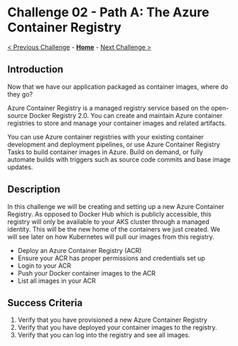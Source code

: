 # Challenge 02 - Path A: The Azure Container Registry

[< Previous Challenge](./Challenge-01A.md) - **[Home](../README.md)** - [Next Challenge >](./Challenge-03.md)

## Introduction

Now that we have our application packaged as container images, where do they go?

Azure Container Registry is a managed registry service based on the open-source Docker Registry 2.0. You can create and maintain Azure container registries to store and manage your container images and related artifacts.

You can use Azure container registries with your existing container development and deployment pipelines, or use Azure Container Registry Tasks to build container images in Azure. Build on demand, or fully automate builds with triggers such as source code commits and base image updates.

## Description

In this challenge we will be creating and setting up a new Azure Container Registry. As opposed to Docker Hub which is publicly accessible, this registry will only be available to your AKS cluster through a managed identity. This will be the new home of the containers we just created. We will see later on how Kubernetes will pull our images from this registry.

- Deploy an Azure Container Registry (ACR)
- Ensure your ACR has proper permissions and credentials set up
- Login to your ACR
- Push your Docker container images to the ACR
- List all images in your ACR

## Success Criteria

1. Verify that you have provisioned a new Azure Container Registry
1. Verify that you have deployed your container images to the registry.
1. Verify that you can log into the registry and see all images.